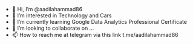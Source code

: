 - 👋 Hi, I’m @aadilahammad86
- 👀 I’m interested in Technology and Cars
- 🌱 I’m currently learning Google Data Analytics Professional Certificate
- 💞️ I’m looking to collaborate on ...
- 📫 How to reach me at telegram via this link t.me/aadilahammad86

<!---
aadilahammad86/aadilahammad86 is a ✨ special ✨ repository because its `README.md` (this file) appears on your GitHub profile.
You can click the Preview link to take a look at your changes.
--->
